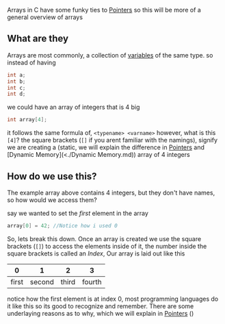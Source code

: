 Arrays in C have some funky ties to [Pointers](<./Pointers.md>) so this will be more of a general overview of arrays

## What are they
Arrays are most commonly, a collection of [variables](<./Variables.md>) of the same type. so instead of having

```c
int a;
int b;
int c;
int d;
```

we could have an array of integers that is 4 big
```c
int array[4];
```
it follows the same formula of, `<typename> <varname>` however, what is this `[4]`? the square brackets (`[]` if you arent familiar with the namings), signify we are creating a (static, we will explain the difference in [Pointers](<./Pointers.md>) and [Dynamic Memory](<./Dynamic Memory.md)) array of 4 integers 

## How do we use this?
The example array above contains 4 integers, but they don't have names, so how would we access them?

say we wanted to set the *first* element in the array
```c
array[0] = 42; //Notice how i used 0
```

So, lets break this down. Once an array is created we use the square brackets (`[]`) to access the elements inside of it, the number inside the square brackets is called an *Index*, Our array is laid out like this

| 0 | 1 | 2 | 3 |
|---|---|---|---|
| first | second | third | fourth |

notice how the first element is at index 0, most programming languages do it like this so its good to recognize and remember. There are some underlaying reasons as to why, which we will explain in [Pointers](<./Pointers.md>) ()


